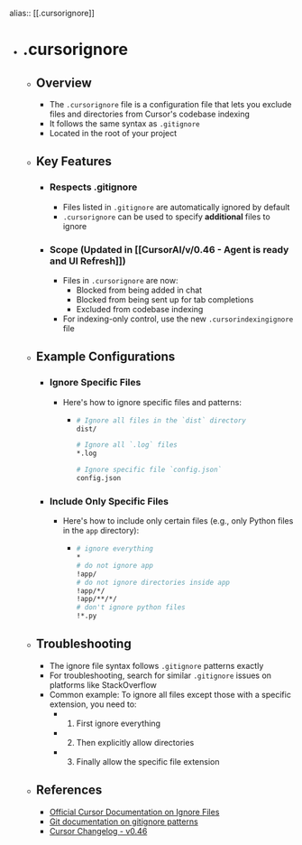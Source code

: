 alias:: [[.cursorignore]]

- # .cursorignore
	- ## Overview
		- The `.cursorignore` file is a configuration file that lets you exclude files and directories from Cursor's codebase indexing
		- It follows the same syntax as `.gitignore`
		- Located in the root of your project
	- ## Key Features
		- ### Respects .gitignore
			- Files listed in `.gitignore` are automatically ignored by default
			- `.cursorignore` can be used to specify **additional** files to ignore
		- ### Scope (Updated in [[CursorAI/v/0.46 - Agent is ready and UI Refresh]])
			- Files in `.cursorignore` are now:
				- Blocked from being added in chat
				- Blocked from being sent up for tab completions
				- Excluded from codebase indexing
			- For indexing-only control, use the new `.cursorindexingignore` file
	- ## Example Configurations
		- ### Ignore Specific Files
			- Here's how to ignore specific files and patterns:
				- ~~~sh
				  # Ignore all files in the `dist` directory
				  dist/
				  
				  # Ignore all `.log` files
				  *.log
				  
				  # Ignore specific file `config.json`
				  config.json
				  ~~~
		- ### Include Only Specific Files
			- Here's how to include only certain files (e.g., only Python files in the `app` directory):
				- ~~~sh
				  # ignore everything
				  *
				  # do not ignore app
				  !app/
				  # do not ignore directories inside app
				  !app/*/
				  !app/**/*/
				  # don't ignore python files
				  !*.py
				  ~~~
	- ## Troubleshooting
		- The ignore file syntax follows `.gitignore` patterns exactly
		- For troubleshooting, search for similar `.gitignore` issues on platforms like StackOverflow
		- Common example: To ignore all files except those with a specific extension, you need to:
			- 1. First ignore everything
			- 2. Then explicitly allow directories
			- 3. Finally allow the specific file extension
	- ## References
		- [Official Cursor Documentation on Ignore Files](https://docs.cursor.com/context/ignore-files)
		- [Git documentation on gitignore patterns](https://git-scm.com/docs/gitignore)
		- [Cursor Changelog - v0.46](https://www.cursor.com/changelog/agent-is-ready-and-ui-refresh)